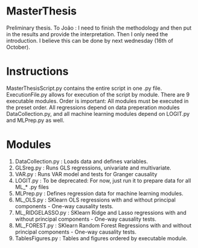 # MasterThesis
Preliminary thesis. 
To João : I need to finish the methodology and then put in the results and provide the interpretation. Then I only need the introduction. I believe this can be done by next wednesday (16th of October).  

# Instructions
MasterThesisScript.py contains the entire script in one .py file.
ExecutionFile.py allows for execution of the script by module. There are 9 executable modules.
Order is important: All modules must be executed in the preset order.
All regressions depend on data preperation modules DataCollection.py,
and all machine learning modules depend on LOGIT.py and MLPrep.py as well. 

# Modules
1. DataCollection.py : Loads data and defines variables. 
2. GLSreg.py : Runs GLS regressions, univariate and multivariate.
3. VAR.py : Runs VAR model and tests for Granger causality
4. LOGIT.py : To be deprecated: For now, just run it to prepare data for all ML_* .py files
5. MLPrep.py : Defines regression data for machine learning modules.
6. ML_OLS.py : SKlearn OLS regressions with and without principal components - One-way causality tests.
7. ML_RIDGELASSO.py : SKlearn Ridge and Lasso regressions with and without principal components - One-way causality tests.
8. ML_FOREST.py : SKlearn Random Forest Regressions with and without principal components - One-way causality tests.
9. TablesFigures.py : Tables and figures ordered by executable module. 
